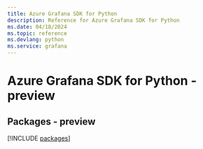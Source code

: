 ```yaml
---
title: Azure Grafana SDK for Python
description: Reference for Azure Grafana SDK for Python
ms.date: 04/18/2024
ms.topic: reference
ms.devlang: python
ms.service: grafana
---
```

# Azure Grafana SDK for Python - preview
## Packages - preview
[!INCLUDE [packages](grafana-index.md)]